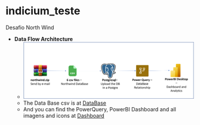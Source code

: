 
# **indicium_teste**
Desafio North Wind

* **Data Flow Architecture**
  * ![Flow Image](https://github.com/WaBrenke/indicium_teste/blob/main/DataFlow.png)
  * The Data Base csv is at [DataBase](https://github.com/WaBrenke/indicium_teste/tree/main/database)
  * And you can find the PowerQuery, PowerBI Dashboard and all imagens and icons at [Dashboard](https://github.com/WaBrenke/indicium_teste/tree/main/dashboard)

